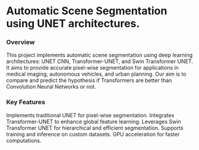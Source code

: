 # Automatic Scene Segmentation using UNET architectures. 


### Overview 
This project implements automatic scene segmentation using  deep learning architectures: UNET CNN, Transformer-UNET, and Swin Transformer UNET. It aims to provide accurate pixel-wise segmentation for applications in medical imaging, autonomous vehicles, and urban planning. Our aim is to compare and predict the hypothesis if Transformers are better than Convolution Neural Networks or not.

### Key Features 

Implements traditional UNET for pixel-wise segmentation.
Integrates Transformer-UNET to enhance global feature learning.
Leverages Swin Transformer UNET for hierarchical and efficient segmentation.
Supports training and inference on custom datasets.
GPU acceleration for faster computations.

